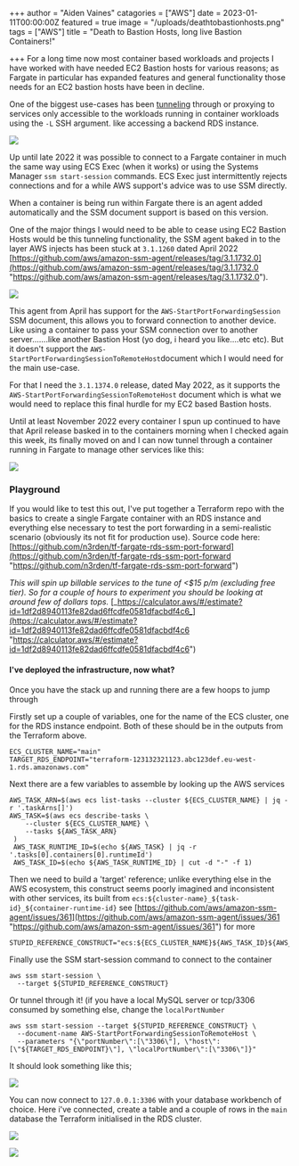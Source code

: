 +++
author = "Aiden Vaines"
catagories = ["AWS"]
date = 2023-01-11T00:00:00Z
featured = true
image = "/uploads/deathtobastionhosts.png"
tags = ["AWS"]
title = "Death to Bastion Hosts, long live Bastion Containers!"

+++
For a long time now most container based workloads and projects I have worked with have needed EC2 Bastion hosts for various reasons; as Fargate in particular has expanded features and general functionality those needs for an EC2 bastion hosts have been in decline.

One of the biggest use-cases has been [tunneling](https://www.ssh.com/academy/ssh/tunneling) through or proxying to services only accessible to the workloads running in container workloads using the `-L` SSH argument. like accessing a backend RDS instance.

![](/uploads/bastion-containers7.png)

Up until late 2022 it was possible to connect to a Fargate container in much the same way using ECS Exec (when it works) or using the Systems Manager `ssm start-session` commands. ECS Exec just intermittently rejects connections and for a while AWS support's advice was to use SSM directly.

When a container is being run within Fargate there is an agent added automatically and the SSM document support is based on this version.

One of the major things I would need to be able to cease using EC2 Bastion Hosts would be this tunneling functionality, the SSM agent baked in to the layer AWS injects has been stuck at `3.1.1260` dated April 2022 [https://github.com/aws/amazon-ssm-agent/releases/tag/3.1.1732.0](https://github.com/aws/amazon-ssm-agent/releases/tag/3.1.1732.0 "https://github.com/aws/amazon-ssm-agent/releases/tag/3.1.1732.0").

![](/uploads/bastion-containers6.png)

This agent from April has support for the `AWS-StartPortForwardingSession` SSM document, this allows you to forward connection to another device. Like using a container to pass your SSM connection over to another server.......like another Bastion Host (yo dog, i heard you like....etc etc). But it doesn't support the `AWS-StartPortForwardingSessionToRemoteHost`document which I would need for the main use-case.

For that I need the `3.1.1374.0` release, dated May 2022, as it supports the `AWS-StartPortForwardingSessionToRemoteHost` document which is what we would need to replace this final hurdle for my EC2 based Bastion hosts.

Until at least November 2022 every container I spun up continued to have that April release basked in to the containers morning when I checked again this week, its finally moved on and I can now tunnel through a container running in Fargate to manage other services like this:

![](/uploads/bastion-containers5.png)

### Playground

If you would like to test this out, I've put together a Terraform repo with the basics to create a single Fargate container with an RDS instance and everything else necessary to test the port forwarding in a semi-realistic scenario (obviously its not fit for production use). Source code here: [https://github.com/n3rden/tf-fargate-rds-ssm-port-forward](https://github.com/n3rden/tf-fargate-rds-ssm-port-forward "https://github.com/n3rden/tf-fargate-rds-ssm-port-forward")

_This will spin up billable services to the tune of <$15 p/m (excluding free tier). So for a couple of hours to experiment you should be looking at around few of dollars tops._ [_https://calculator.aws/#/estimate?id=1df2d8940113fe82dad6ffcdfe0581dfacbdf4c6_](https://calculator.aws/#/estimate?id=1df2d8940113fe82dad6ffcdfe0581dfacbdf4c6 "https://calculator.aws/#/estimate?id=1df2d8940113fe82dad6ffcdfe0581dfacbdf4c6")

#### I've deployed the infrastructure, now what?

Once you have the stack up and running there are a few hoops to jump through

Firstly set up a couple of variables, one for the name of the ECS cluster, one for the RDS instance endpoint. Both of these should be in the outputs from the Terraform above.

    ECS_CLUSTER_NAME="main"
    TARGET_RDS_ENDPOINT="terraform-123132321123.abc123def.eu-west-1.rds.amazonaws.com"

Next there are a few variables to assemble by looking up the AWS services

    AWS_TASK_ARN=$(aws ecs list-tasks --cluster ${ECS_CLUSTER_NAME} | jq -r '.taskArns[]')
    AWS_TASK=$(aws ecs describe-tasks \ 
        --cluster ${ECS_CLUSTER_NAME} \ 
        --tasks ${AWS_TASK_ARN}
     )
     AWS_TASK_RUNTIME_ID=$(echo ${AWS_TASK} | jq -r '.tasks[0].containers[0].runtimeId')
     AWS_TASK_ID=$(echo ${AWS_TASK_RUNTIME_ID} | cut -d "-" -f 1)

Then we need to build a 'target' reference; unlike everything else in the AWS ecosystem, this construct seems poorly imagined and inconsistent with other services, its built from `ecs:${cluster-name}_${task-id}_${container-runtime-id}` see [https://github.com/aws/amazon-ssm-agent/issues/361](https://github.com/aws/amazon-ssm-agent/issues/361 "https://github.com/aws/amazon-ssm-agent/issues/361") for more

    STUPID_REFERENCE_CONSTRUCT="ecs:${ECS_CLUSTER_NAME}${AWS_TASK_ID}${AWS_TASK_RUNTIME_ID}"

Finally use the SSM start-session command to connect to the container

    aws ssm start-session \
      --target ${STUPID_REFERENCE_CONSTRUCT}

Or tunnel through it! (if you have a local MySQL server or tcp/3306 consumed by something else, change the `localPortNumber`

    aws ssm start-session --target ${STUPID_REFERENCE_CONSTRUCT} \
      --document-name AWS-StartPortForwardingSessionToRemoteHost \
      --parameters "{\"portNumber\":[\"3306\"], \"host\":[\"${TARGET_RDS_ENDPOINT}\"], \"localPortNumber\":[\"3306\"]}"

It should look something like this;

![](/uploads/bastion-containers3.png)

You can now connect to `127.0.0.1:3306` with your database workbench of choice. Here i've connected, create a table and a couple of rows in the `main` database the Terraform initialised in the RDS cluster.

![](/uploads/bastion-containers4.png)

![](/uploads/bastion-containers2.png)